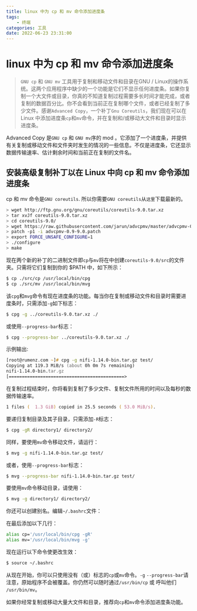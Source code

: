 ```yaml
---
title: linux 中为 cp 和 mv 命令添加进度条
tags:
    - 终端
categories: 工具
date: 2022-06-23 23:31:00
---
```


# linux 中为 cp 和 mv 命令添加进度条

> `GNU cp` 和 `GNU mv` 工具用于复制和移动文件和目录在GNU / Linux的操作系统。这两个应用程序中缺少的一个功能是它们不显示任何进度条。如果你复制一个大文件或目录，你真的不知道复制过程需要多长时间才能完成，或者复制的数据百分比。你不会看到当前正在复制哪个文件，或者已经复制了多少文件。感谢`Advanced Copy`，一个补丁`Gnu Coreutils`，我们现在可以在 Linux 中添加进度条`cp`和`mv`命令，并在复制和/或移动大文件和目录时显示进度条。

Advanced Copy 是`GNU cp` 和 `GNU mv`序的 mod  。它添加了一个进度条，并提供有关复制或移动文件和文件夹时发生的情况的一些信息。不仅是进度条，它还显示数据传输速率、估计剩余时间和当前正在复制的文件名。

## **安装高级复制补丁以在 Linux 中向 cp 和 mv 命令添加进度条**

cp 和 mv 命令是`GNU coreutils`. 所以你需要`GNU coreutils`从`这里`下载最新的。

```zsh
> wget http://ftp.gnu.org/gnu/coreutils/coreutils-9.0.tar.xz
> tar xvJf coreutils-9.0.tar.xz
> cd coreutils-9.0/
> wget https://raw.githubusercontent.com/jarun/advcpmv/master/advcpmv-0.9-9.0.patch
> patch -p1 -i advcpmv-0.9-9.0.patch
> export FORCE_UNSAFE_CONFIGURE=1
> ./configure
> make
```

现在两个新的补丁的二进制文件即`cp`与`mv`将在中创建`coreutils-9.0/src`的文件夹。只需将它们复制到你的 $PATH 中，如下所示：

```zsh
$ cp ./src/cp /usr/local/bin/cpg
$ cp ./src/mv /usr/local/bin/mvg
```

该`cpg`和`mvg`命令有现在进度条的功能。每当你在复制或移动文件和目录时需要进度条时，只需添加`-g`如下标志：

```zsh
$ cpg -g ../coreutils-9.0.tar.xz ./
```

或使用`--progress-bar`标志：

```zsh
$ cpg --progress-bar ../coreutils-9.0.tar.xz ./
```

示例输出:

```zsh
[root@rumenz.com ~]# cpg -g nifi-1.14.0-bin.tar.gz test/
Copying at 119.3 MiB/s (about 0h 0m 7s remaining)
nifi-1.14.0-bin.tar.gz                                                               959.5 MiB /   1.3 GiB
[============================================>                            ] 71.0 %
```

在复制过程结束时，你将看到复制了多少文件、复制文件所用的时间以及每秒的数据传输速率。

```zsh
1 files (  1.3 GiB) copied in 25.5 seconds ( 53.0 MiB/s).
```

要递归复制目录及其子目录，只需添加`-R`标志：

```zsh
$ cpg -gR directory1/ directory2/
```

同样，要使用`mv`命令移动文件，请运行：

```zsh
$ mvg -g nifi-1.14.0-bin.tar.gz test/
```

或者，使用`--progress-bar`标志：

```zsh
$ mvg --progress-bar nifi-1.14.0-bin.tar.gz test/
```

要使用`mv`命令移动目录，请使用：

```zsh
$ mvg -g directory1/ directory2/
```

你还可以创建别名。编辑`~/.bashrc`文件：

在最后添加以下几行：

```zsh
alias cp='/usr/local/bin/cpg -gR'
alias mv='/usr/local/bin/mvg -g'
```

现在运行以下命令使更改生效：

```zsh
$ source ~/.bashrc
```

从现在开始，你可以只使用没有（或）标志的`cp`或`mv`命令。`-g` `--progress-bar`请注意，原始程序不会被覆盖。你仍然可以随时通过`/usr/bin/cp` 或 呼叫他们 `/usr/bin/mv`。

如果你经常复制或移动大量大文件和目录，推荐向`cp`和`mv`命令添加进度条功能。